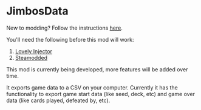 # JimbosData

New to modding? Follow the instructions [here](https://steamcommunity.com/sharedfiles/filedetails/?id=3400691352).

You'll need the following before this mod will work:
1. [Lovely Injector](https://github.com/ethangreen-dev/lovely-injector)
2. [Steamodded](https://github.com/Steamodded/smods/wiki/)

This mod is currently being developed, more features will be added over time.

It exports game data to a CSV on your computer. Currently it has the functionality to export game start data (like seed, deck, etc) and game over data (like cards played, defeated by, etc).
